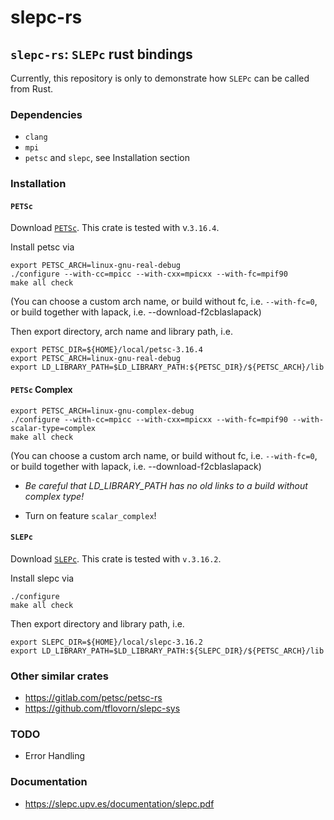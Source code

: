 # slepc-rs

## `slepc-rs`: `SLEPc` rust bindings

Currently, this repository is only to demonstrate
how `SLEPc` can be called from Rust.

### Dependencies
- `clang`
- `mpi`
- `petsc` and `slepc`, see Installation section

### Installation

#### `PETSc`
Download [`PETSc`](https://petsc.org/release/download/). This
crate is tested with v.`3.16.4`.

Install petsc via
```
export PETSC_ARCH=linux-gnu-real-debug
./configure --with-cc=mpicc --with-cxx=mpicxx --with-fc=mpif90
make all check
```
(You can choose a custom arch name, or build without fc, i.e. `--with-fc=0`,
or build together with lapack, i.e. --download-f2cblaslapack)

Then export directory, arch name and library path, i.e.
```
export PETSC_DIR=${HOME}/local/petsc-3.16.4
export PETSC_ARCH=linux-gnu-real-debug
export LD_LIBRARY_PATH=$LD_LIBRARY_PATH:${PETSC_DIR}/${PETSC_ARCH}/lib
```

#### `PETSc` Complex
```
export PETSC_ARCH=linux-gnu-complex-debug
./configure --with-cc=mpicc --with-cxx=mpicxx --with-fc=mpif90 --with-scalar-type=complex
make all check
```
(You can choose a custom arch name, or build without fc, i.e. `--with-fc=0`,
or build together with lapack, i.e. --download-f2cblaslapack)

- *Be careful that LD_LIBRARY_PATH has no old links to a build without complex type!*

- Turn on feature `scalar_complex`!

#### `SLEPc`
Download [`SLEPc`](https://slepc.upv.es/download/). This
crate is tested with `v.3.16.2`.

Install slepc via
```
./configure
make all check
```
Then export directory and library path, i.e.
```
export SLEPC_DIR=${HOME}/local/slepc-3.16.2
export LD_LIBRARY_PATH=$LD_LIBRARY_PATH:${SLEPC_DIR}/${PETSC_ARCH}/lib
```

### Other similar crates
- <https://gitlab.com/petsc/petsc-rs>
- <https://github.com/tflovorn/slepc-sys>

### TODO
- Error Handling

### Documentation
- <https://slepc.upv.es/documentation/slepc.pdf>
